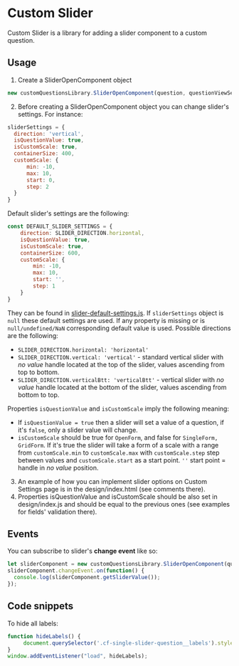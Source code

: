 
# Custom Slider

Custom Slider is a library for adding a slider component to a custom question.

## Usage

1) Create a SliderOpenComponent object
```js
new customQuestionsLibrary.SliderOpenComponent(question, questionViewSettings, sliderSettings);
```
2) Before creating a SliderOpenComponent object you can change slider's settings. For instance: 

```js
sliderSettings = {
  direction: 'vertical',
  isQuestionValue: true,
  isCustomScale: true,
  containerSize: 400,
  customScale: {
      min: -10,
      max: 10,
      start: 0,
      step: 2
  }
}
```
Default slider's settings are the following:
```js
const DEFAULT_SLIDER_SETTINGS = {
    direction: SLIDER_DIRECTION.horizontal,
    isQuestionValue: true,
    isCustomScale: true,
    containerSize: 600,
    customScale: {
        min: -10,
        max: 10,
        start: '',
        step: 1
    }
}
```
They can be found in [slider-default-settings.js](lib/slider/slider-default-settings.js). If `sliderSettings` object is `null` these default settings are used. If any property is missing or is `null/undefined/NaN` corresponding default value is used.
Possible directions are the following:
- `SLIDER_DIRECTION.horizontal: 'horizontal'`
- `SLIDER_DIRECTION.vertical: 'vertical'` - standard vertical slider with *no value* handle located at the top of the slider, values ascending from top to bottom.
- `SLIDER_DIRECTION.verticalBtt: 'verticalBtt'` - vertical slider with *no value* handle located at the bottom of the slider, values ascending from bottom to top.

Properties `isQuestionValue` and `isCustomScale` imply the following meaning: 
- If `isQuestionValue = true` then a slider will set a value of a question, if it's `false`, only a slider value will change. 
- `isCustomScale` should be true for `OpenForm`, and false for `SingleForm, GridForm`. If it's true the slider will take a form of a scale 
with a range from `customScale.min` to `customScale.max` with `customScale.step` step between values and `customScale.start` as a start point. `''` start point = handle in *no value* position.

3) An example of how you can implement slider options on Custom Settings page is in the design/index.html (see comments there).
4) Properties isQuestionValue and isCustomScale should be also set in design/index.js and should be equal to the previous ones (see examples for fields' validation there).

## Events
You can subscribe to slider's **change event** like so:
```js
let sliderComponent = new customQuestionsLibrary.SliderOpenComponent(question, questionViewSettings, sliderSettings);
sliderComponent.changeEvent.on(function() {
  console.log(sliderComponent.getSliderValue());
});
```
## Code snippets
To hide all labels:
```js
function hideLabels() {
     document.querySelector('.cf-single-slider-question__labels').style.display = "none";
}
window.addEventListener("load", hideLabels);
```
